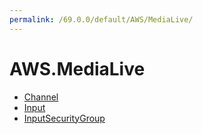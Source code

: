 ```yaml
---
permalink: /69.0.0/default/AWS/MediaLive/
---
```


# AWS.MediaLive



* [Channel](Channel.md)
* [Input](Input.md)
* [InputSecurityGroup](InputSecurityGroup.md)